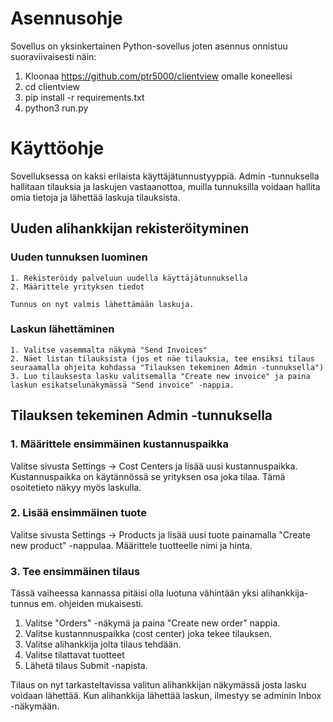 

# Asennusohje

Sovellus on yksinkertainen Python-sovellus joten asennus onnistuu
suoraviivaisesti näin:

1. Kloonaa https://github.com/ptr5000/clientview omalle koneellesi
2. cd clientview 
3. pip install -r requirements.txt
4. python3 run.py

# Käyttöohje

Sovelluksessa on kaksi erilaista käyttäjätunnustyyppiä. Admin -tunnuksella
hallitaan tilauksia ja laskujen vastaanottoa, muilla tunnuksilla
voidaan hallita omia tietoja ja lähettää laskuja tilauksista. 


## Uuden alihankkijan rekisteröityminen

### Uuden tunnuksen luominen

    1. Rekisteröidy palveluun uudella käyttäjätunnuksella
    2. Määrittele yrityksen tiedot 

    Tunnus on nyt valmis lähettämään laskuja. 

### Laskun lähettäminen

    1. Valitse vasemmalta näkymä "Send Invoices"
    2. Näet listan tilauksista (jos et näe tilauksia, tee ensiksi tilaus seuraamalla ohjeita kohdassa "Tilauksen tekeminen Admin -tunnuksella")
    3. Luo tilauksesta lasku valitsemalla "Create new invoice" ja paina laskun esikatselunäkymässä "Send invoice" -nappia. 

## Tilauksen tekeminen Admin -tunnuksella

### 1. Määrittele ensimmäinen kustannuspaikka

Valitse sivusta Settings -> Cost Centers ja lisää uusi kustannuspaikka. Kustannuspaikka
on käytännössä se yrityksen osa joka tilaa. Tämä osoitetieto näkyy myös laskulla.

### 2. Lisää ensimmäinen tuote

Valitse sivusta Settings -> Products ja lisää uusi tuote painamalla "Create new product" -nappulaa.
Määrittele tuotteelle nimi ja hinta. 

### 3. Tee ensimmäinen tilaus

Tässä vaiheessa kannassa pitäisi olla luotuna vähintään yksi alihankkija-tunnus em. ohjeiden
mukaisesti.

1. Valitse "Orders" -näkymä ja paina "Create new order" nappia. 
2. Valitse kustannnuspaikka (cost center) joka tekee tilauksen.
3. Valitse alihankkija jolta tilaus tehdään.
4. Valitse tilattavat tuotteet
5. Lähetä tilaus Submit -napista. 

Tilaus on nyt tarkasteltavissa valitun alihankkijan näkymässä josta lasku
voidaan lähettää. Kun alihankkija lähettää laskun, ilmestyy se adminin Inbox -näkymään.
